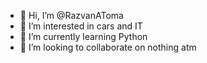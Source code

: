 - 👋 Hi, I’m @RazvanAToma
- 👀 I’m interested in cars and IT
- 🌱 I’m currently learning Python
- 💞️ I’m looking to collaborate on nothing atm

<!---
RazvanAToma/RazvanAToma is a ✨ special ✨ repository because its `README.md` (this file) appears on your GitHub profile.
You can click the Preview link to take a look at your changes.
--->

